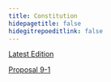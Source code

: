 ```yaml
---
title: Constitution
hidepagetitle: false
hidegitrepoeditlink: false
---
```

[Latest Edition](/resources/constitution/stuco-constitution-9-1.pdf)

[Proposal 9-1](/resources/constitution/stuco-constitution-9-1.pdf)
